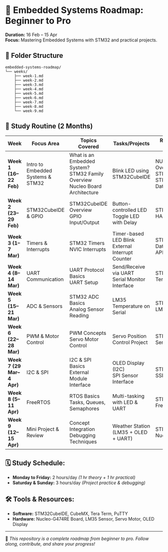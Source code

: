 # 🚀 Embedded Systems Roadmap: Beginner to Pro
**Duration:** 16 Feb – 15 Apr  
**Focus:** Mastering Embedded Systems with STM32 and practical projects.

## 📂 Folder Structure
```
embedded-systems-roadmap/
└── weeks/
    ├── week-1.md
    ├── week-2.md
    ├── week-3.md
    ├── week-4.md
    ├── week-5.md
    ├── week-6.md
    ├── week-7.md
    ├── week-8.md
    └── week-9.md
```



## 📘 Study Routine (2 Months)
| **Week** | **Focus Area** | **Topics Covered** | **Tasks/Projects** | **Resources & Tools** |
|----------|---------------|-------------------|---------------------|---------------------|
| **Week 1 (16–22 Feb)** | Intro to Embedded Systems & STM32 | What is an Embedded System? <br> STM32 Family Overview <br> Nucleo Board Architecture | Blink LED using STM32CubeIDE | NUCLEO64 Overview, STM32CubeIDE, STM32G474 Datasheet |
| **Week 2 (23–29 Feb)** | STM32CubeIDE & GPIO | STM32CubeIDE Overview <br> GPIO Input/Output | Button-controlled LED <br> Toggle LED with Delay | STM32CubeIDE, HAL Library |
| **Week 3 (1–7 Mar)** | Timers & Interrupts | STM32 Timers <br> NVIC Interrupts | Timer-based LED Blink <br> External Interrupt Counter | STM32G474 Datasheet, HAL API |
| **Week 4 (8–14 Mar)** | UART Communication | UART Protocol Basics <br> UART Setup | Send/Receive via UART <br> Serial Monitor Interface | STM32CubeIDE, Tera Term |
| **Week 5 (15–21 Mar)** | ADC & Sensors | STM32 ADC Basics <br> Analog Sensor Reading | LM35 Temperature on Serial | STM32CubeIDE, LM35 Sensor |
| **Week 6 (22–28 Mar)** | PWM & Motor Control | PWM Concepts <br> Servo Motor Control | Servo Position Control Project | STM32CubeIDE, Servo Motor |
| **Week 7 (29 Mar–4 Apr)** | I2C & SPI | I2C & SPI Basics <br> External Module Interface | OLED Display (I2C) <br> SPI Sensor Interface | STM32CubeIDE, SSD1306 OLED |
| **Week 8 (5–11 Apr)** | FreeRTOS | RTOS Basics <br> Tasks, Queues, Semaphores | Multi-tasking with LED & UART | STM32CubeIDE, FreeRTOS |
| **Week 9 (12–15 Apr)** | Mini Project & Review | Concept Integration <br> Debugging Techniques | Weather Station (LM35 + OLED + UART) | STM32CubeIDE, Nucleo-G474 |

## 🗓️ Study Schedule:
- **Monday to Friday:** 2 hours/day *(1 hr theory + 1 hr practical)*
- **Saturday & Sunday:** 3 hours/day *(Project practice & debugging)*

## 🛠️ Tools & Resources:
- **Software:** STM32CubeIDE, CubeMX, Tera Term, PuTTY  
- **Hardware:** Nucleo-G474RE Board, LM35 Sensor, Servo Motor, OLED Display  

---
📌 *This repository is a complete roadmap from beginner to pro. Follow along, contribute, and share your progress!*
